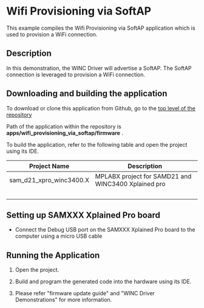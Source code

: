 # Wifi Provisioning via SoftAP

This example compiles the Wifi Provisioning via SoftAP application which is used to provision a WiFi connection.

## Description

In this demonstration, the WINC Driver will advertise a SoftAP. The SoftAP connection is leveraged to provision a WiFi connection.

## Downloading and building the application

To download or clone this application from Github, go to the [top level of the repository](https://github.com/Microchip-MPLAB-Harmony/wireless_apps_winc3400)

Path of the application within the repository is **apps/wifi\_provisioning\_via\_softap/firmware** .

To build the application, refer to the following table and open the project using its IDE.

|Project Name|Description|
|------------|-----------|
|sam\_d21\_xpro\_winc3400.X|MPLABX project for SAMD21 and WINC3400 Xplained pro|
| | |

## Setting up SAMXXX Xplained Pro board

-   Connect the Debug USB port on the SAMXXX Xplained Pro board to the computer using a micro USB cable


## Running the Application

1.  Open the project.

2.  Build and program the generated code into the hardware using its IDE.

3.  Please refer "firmware update guide" and "WINC Driver Demonstrations" for more information.


